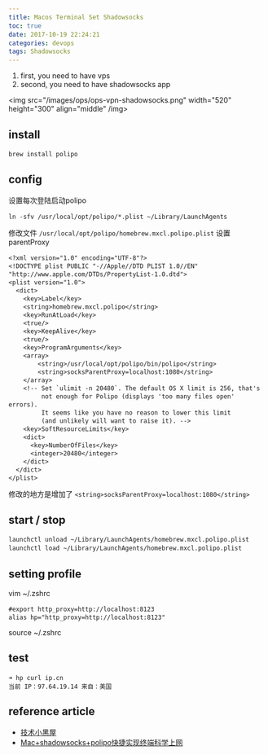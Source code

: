 ```yaml
---
title: Macos Terminal Set Shadowsocks
toc: true
date: 2017-10-19 22:24:21
categories: devops
tags: Shadowsocks
---
```


1. first, you need to have vps
2. second, you need to have shadowsocks app

<!-- more -->

<img src="/images/ops/ops-vpn-shadowsocks.png" width="520" height="300" align="middle" /img>  

## install

```bash
brew install polipo
```

## config

设置每次登陆启动polipo

```
ln -sfv /usr/local/opt/polipo/*.plist ~/Library/LaunchAgents
```

修改文件 `/usr/local/opt/polipo/homebrew.mxcl.polipo.plist` 设置parentProxy

```
<?xml version="1.0" encoding="UTF-8"?>
<!DOCTYPE plist PUBLIC "-//Apple//DTD PLIST 1.0//EN" "http://www.apple.com/DTDs/PropertyList-1.0.dtd">
<plist version="1.0">
  <dict>
    <key>Label</key>
    <string>homebrew.mxcl.polipo</string>
    <key>RunAtLoad</key>
    <true/>
    <key>KeepAlive</key>
    <true/>
    <key>ProgramArguments</key>
    <array>
        <string>/usr/local/opt/polipo/bin/polipo</string>
        <string>socksParentProxy=localhost:1080</string>
    </array>
    <!-- Set `ulimit -n 20480`. The default OS X limit is 256, that's
         not enough for Polipo (displays 'too many files open' errors).
         It seems like you have no reason to lower this limit
         (and unlikely will want to raise it). -->
    <key>SoftResourceLimits</key>
    <dict>
      <key>NumberOfFiles</key>
      <integer>20480</integer>
    </dict>
  </dict>
</plist>
```

修改的地方是增加了 `<string>socksParentProxy=localhost:1080</string>`

## start / stop

```bash
launchctl unload ~/Library/LaunchAgents/homebrew.mxcl.polipo.plist
launchctl load ~/Library/LaunchAgents/homebrew.mxcl.polipo.plist
```

## setting profile

vim ~/.zshrc

```
#export http_proxy=http://localhost:8123
alias hp="http_proxy=http://localhost:8123"
```

source ~/.zshrc

## test

```
➜ hp curl ip.cn
当前 IP：97.64.19.14 来自：美国
```

## reference article

- [技术小黑屋][1]
- [Mac+shadowsocks+polipo快捷实现终端科学上网][2]

[1]: http://droidyue.com/blog/2016/04/04/set-shadowsocks-proxy-for-terminal/
[2]: https://segmentfault.com/a/1190000008449046
[3]: /images/ops/ops-vpn-shadowsocks.png